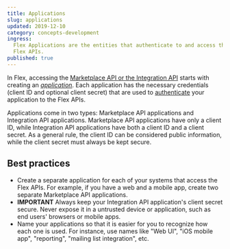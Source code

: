 ```yaml
---
title: Applications
slug: applications
updated: 2019-12-10
category: concepts-development
ingress:
  Flex Applications are the entities that authenticate to and access the
  Flex APIs.
published: true
---
```


In Flex, accessing the
[Marketplace API or the Integration API](/background/marketplace-api-integration-api/)
starts with creating an
[_application_](https://flex-console.sharetribe.com/applications). Each
application has the necessary credentials (client ID and optional client
secret) that are used to [authenticate](/background/authentication-api/)
your application to the Flex APIs.

Applications come in two types: Marketplace API applications and
Integration API applications. Marketplace API applications have only a
client ID, while Integration API applications have both a client ID and
a client secret. As a general rule, the client ID can be considered
public information, while the client secret must always be kept secure.

## Best practices

- Create a separate application for each of your systems that access the
  Flex APIs. For example, if you have a web and a mobile app, create two
  separate Marketplace API applications.
- **IMPORTANT** Always keep your Integration API application's client
  secret secure. Never expose it in a untrusted device or application,
  such as end users' browsers or mobile apps.
- Name your applications so that it is easier for you to recognize how
  each one is used. For instance, use names like "Web UI", "iOS mobile
  app", "reporting", "mailing list integration", etc.
